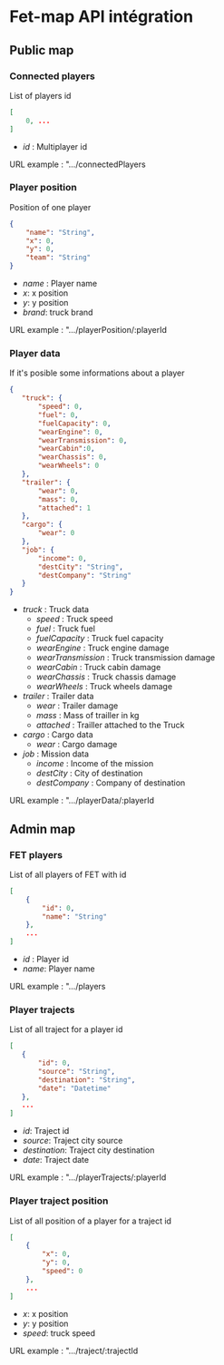 # Fet-map API intégration

## Public map

### Connected players
List of players id
```json
[
    0, ...
]
```

 - *id* : Multiplayer id

 URL example : ".../connectedPlayers

 ### Player position
 Position of one player
 ```json
 {
     "name": "String",
     "x": 0,
     "y": 0,
     "team": "String"
 }
 ```

 - *name* : Player name
 - *x*: x position
 - *y*: y position
 - *brand*: truck brand

 URL example : ".../playerPosition/:playerId

 ### Player data
 If it's posible some informations about a player
 ```json
{
    "truck": {
        "speed": 0,
        "fuel": 0,
        "fuelCapacity": 0,
        "wearEngine": 0,
		"wearTransmission": 0,
		"wearCabin":0,
		"wearChassis": 0,
		"wearWheels": 0
	},
	"trailer": {
		"wear": 0,
		"mass": 0,
		"attached": 1
	},
	"cargo": {
		"wear": 0
	},
	"job": {
		"income": 0,
		"destCity": "String",
		"destCompany": "String"
	}
}
 ```
 - *truck* : Truck data
	- *speed* : Truck speed
	- *fuel* : Truck fuel
	- *fuelCapacity* : Truck fuel capacity
	- *wearEngine* : Truck engine damage
	- *wearTransmission* : Truck transmission damage
	- *wearCabin* : Truck cabin damage
	- *wearChassis* : Truck chassis damage
	- *wearWheels* : Truck wheels damage
- *trailer* : Trailer data
	- *wear* : Trailer damage
	- *mass* : Mass of trailler in kg
	- *attached* : Trailler attached to the Truck
- *cargo* : Cargo data
	- *wear* : Cargo damage
- *job* : Mission data
	- *income* : Income of the mission
	- *destCity* : City of destination
	- *destCompany* : Company of destination

URL example : ".../playerData/:playerId

## Admin map

### FET players
List of all players of FET with id
```json
[
    {
        "id": 0,
        "name": "String"
    }, 
    ...
]
```
 - *id* : Player id
 - *name*: Player name

 URL example : ".../players

 ### Player trajects
 List of all traject for a player id
 ```json
[
    {
        "id": 0,
        "source": "String",
        "destination": "String",
        "date": "Datetime"
    },
    ...
]
 ```
 - *id*: Traject id
 - *source*: Traject city source
 - *destination*: Traject city destination
 - *date*: Traject date

 URL example : ".../playerTrajects/:playerId

 ### Player traject position
 List of all position of a player for a traject id
 ```json
 [
     {
         "x": 0,
         "y": 0,
         "speed": 0
     },
     ...
 ]
 ```

 - *x*: x position
 - *y*: y position
 - *speed*: truck speed
 
 URL example : ".../traject/:trajectId